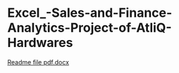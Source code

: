 # Excel_-Sales-and-Finance-Analytics-Project-of-AtliQ-Hardwares
[Readme file pdf.docx](https://github.com/kr914/Excel_-Sales-and-Finance-Analytics-Project-of-AtliQ-Hardwares/files/12716179/Readme.file.pdf.docx)
